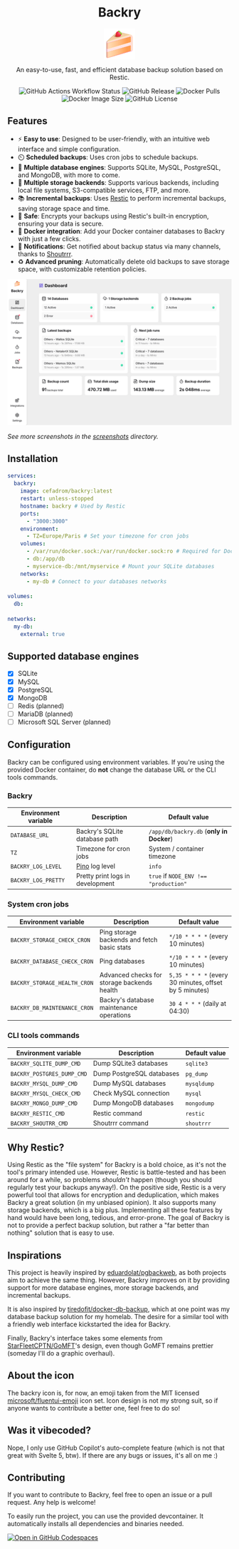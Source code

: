 <p align="center">
  <h1 align="center">Backry</h1>
  <p align="center">
    <img align="center" width="70" src="https://raw.githubusercontent.com/julien-wff/backry/main/static/favicon.png" alt="Backry logo"/>
  </p>
  <p align="center">
    An easy-to-use, fast, and efficient database backup solution based on Restic.
  </p>
  <p align="center">
    <img alt="GitHub Actions Workflow Status" src="https://img.shields.io/github/actions/workflow/status/julien-wff/backry/commit.yaml">
    <img alt="GitHub Release" src="https://img.shields.io/github/v/release/julien-wff/backry">
    <img alt="Docker Pulls" src="https://img.shields.io/docker/pulls/cefadrom/backry">
    <img alt="Docker Image Size" src="https://img.shields.io/docker/image-size/cefadrom/backry">
    <img alt="GitHub License" src="https://img.shields.io/github/license/julien-wff/backry">
  </p>
</p>

## Features

- ⚡️ **Easy to use**: Designed to be user-friendly, with an intuitive web interface and simple configuration.
- ⏲️ **Scheduled backups**: Uses cron jobs to schedule backups.
- 💽 **Multiple database engines**: Supports SQLite, MySQL, PostgreSQL, and MongoDB, with more to come.
- 💾 **Multiple storage backends**: Supports various backends, including local file systems, S3-compatible
  services, FTP, and more.
- 📚 **Incremental backups**: Uses [Restic](https://github.com/restic/restic) to perform incremental backups, saving
  storage space and time.
- 🔐 **Safe**: Encrypts your backups using Restic's built-in encryption, ensuring your data is secure.
- 🐳 **Docker integration**: Add your Docker container databases to Backry with just a few clicks.
- 🔔 **Notifications**: Get notified about backup status via many channels, thanks
  to [Shoutrrr](https://github.com/nicholas-fedor/shoutrrr).
- ♻️ **Advanced pruning**: Automatically delete old backups to save storage space, with customizable retention policies.

![Backry dashboard - light mode](./screenshots/dashboard-light.png)

*See more screenshots in the [screenshots](./screenshots) directory.*

## Installation

```yaml
services:
  backry:
    image: cefadrom/backry:latest
    restart: unless-stopped
    hostname: backry # Used by Restic
    ports:
      - "3000:3000"
    environment:
      - TZ=Europe/Paris # Set your timezone for cron jobs
    volumes:
      - /var/run/docker.sock:/var/run/docker.sock:ro # Required for Docker integration
      - db:/app/db
      - myservice-db:/mnt/myservice # Mount your SQLite databases
    networks:
      - my-db # Connect to your databases networks

volumes:
  db:

networks:
  my-db:
    external: true
```

## Supported database engines

- [x] SQLite
- [x] MySQL
- [x] PostgreSQL
- [x] MongoDB
- [ ] Redis (planned)
- [ ] MariaDB (planned)
- [ ] Microsoft SQL Server (planned)

## Configuration

Backry can be configured using environment variables. If you're using the provided Docker container, do **not** change
the database URL or the CLI tools commands.

### Backry

| Environment variable | Description                           | Default value                            |
|----------------------|---------------------------------------|------------------------------------------|
| `DATABASE_URL`       | Backry's SQLite database path         | `/app/db/backry.db` (**only in Docker**) |
| `TZ`                 | Timezone for cron jobs                | System / container timezone              |
| `BACKRY_LOG_LEVEL`   | [Pino](https://getpino.io/) log level | `info`                                   |
| `BACKRY_LOG_PRETTY`  | Pretty print logs in development      | `true` if `NODE_ENV !== "production"`    |

### System cron jobs

| Environment variable         | Description                                 | Default value                                          |
|------------------------------|---------------------------------------------|--------------------------------------------------------|
| `BACKRY_STORAGE_CHECK_CRON`  | Ping storage backends and fetch basic stats | `*/10 * * * *` (every 10 minutes)                      |
| `BACKRY_DATABASE_CHECK_CRON` | Ping databases                              | `*/10 * * * *` (every 10 minutes)                      |
| `BACKRY_STORAGE_HEALTH_CRON` | Advanced checks for storage backends health | `5,35 * * * *` (every 30 minutes, offset by 5 minutes) |
| `BACKRY_DB_MAINTENANCE_CRON` | Backry's database maintenance operations    | `30 4 * * *` (daily at 04:30)                          |

### CLI tools commands

| Environment variable       | Description               | Default value |
|----------------------------|---------------------------|---------------|
| `BACKRY_SQLITE_DUMP_CMD`   | Dump SQLite3 databases    | `sqlite3`     |
| `BACKRY_POSTGRES_DUMP_CMD` | Dump PostgreSQL databases | `pg_dump`     |
| `BACKRY_MYSQL_DUMP_CMD`    | Dump MySQL databases      | `mysqldump`   |
| `BACKRY_MYSQL_CHECK_CMD`   | Check MySQL connection    | `mysql`       |
| `BACKRY_MONGO_DUMP_CMD`    | Dump MongoDB databases    | `mongodump`   |
| `BACKRY_RESTIC_CMD`        | Restic command            | `restic`      |
| `BACKRY_SHOUTRR_CMD`       | Shoutrrr command          | `shoutrrr`    |

## Why Restic?

Using Restic as the "file system" for Backry is a bold choice, as it's not the tool's primary intended use.
However, Restic is battle-tested and has been around for a while, so problems *shouldn't* happen (though you should
regularly test your
backups anyway!). On the positive side, Restic is a very powerful tool that allows for encryption and deduplication,
which makes Backry a great solution (in my unbiased opinion). It also supports many storage backends, which is a big
plus. Implementing all these features by hand would have been long, tedious, and error-prone. The goal of Backry is not
to
provide a perfect backup solution, but rather a "far better than nothing" solution that is easy to use.

## Inspirations

This project is heavily inspired by [eduardolat/pgbackweb](https://github.com/eduardolat/pgbackweb), as both projects
aim to achieve the same thing. However, Backry improves on it by providing support for more database engines, more
storage backends, and
incremental backups.

It is also inspired by [tiredofit/docker-db-backup](https://github.com/tiredofit/docker-db-backup), which at one point
was my database backup solution for my homelab. The desire for a similar tool with a friendly web interface kickstarted
the idea for Backry.

Finally, Backry's interface takes some elements from [StarFleetCPTN/GoMFT](https://github.com/StarFleetCPTN/GoMFT)'s
design, even though GoMFT remains prettier (someday I'll do a graphic overhaul).

## About the icon

The backry icon is, for now, an emoji taken from the MIT licensed
[microsoft/fluentui-emoji](https://github.com/microsoft/fluentui-emoji/tree/main/assets/Shortcake)
icon set. Icon design is not my strong suit, so if anyone wants to contribute a better one, feel free to
do so!

## Was it vibecoded?

Nope, I only use GitHub Copilot's auto-complete feature (which is not that great with Svelte 5, btw).
If there are any bugs or issues, it's all on me :)

## Contributing

If you want to contribute to Backry, feel free to open an issue or a pull request. Any help is welcome!

To easily run the project, you can use the provided devcontainer. It automatically installs all dependencies and
binaries needed.

<a href="https://codespaces.new/julien-wff/backry/" target="_blank" rel="noopener noreferrer">
  <img decoding="async" loading="lazy" src="https://github.com/codespaces/badge.svg" alt="Open in GitHub Codespaces" class="img_ev3q">
</a>
